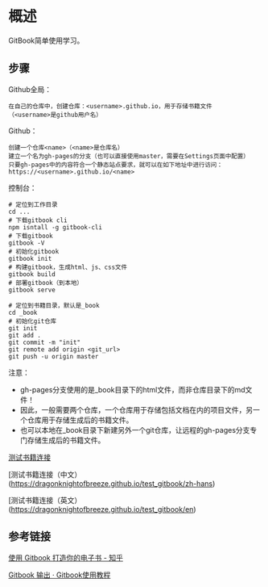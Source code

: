 # 概述

GitBook简单使用学习。

## 步骤

Github全局：

```
在自己的仓库中，创建仓库：<username>.github.io，用于存储书籍文件
（<username>是github用户名）
```

Github：

```
创建一个仓库<name>（<name>是仓库名）
建立一个名为gh-pages的分支（也可以直接使用master，需要在Settings页面中配置）
只要gh-pages中的内容符合一个静态站点要求，就可以在如下地址中进行访问：
https://<username>.github.io/<name>
```

控制台：

```
# 定位到工作目录
cd ...
# 下载gitbook cli
npm isntall -g gitbook-cli
# 下载gitbook
gitbook -V
# 初始化gitbook
gitbook init
# 构建gitbook，生成html、js、css文件
gitbook build
# 部署gitbook（到本地）
gitbook serve

# 定位到书籍目录，默认是_book
cd _book
# 初始化git仓库
git init
git add .
git commit -m "init"
git remote add origin <git_url>
git push -u origin master
```

注意：
 
* gh-pages分支使用的是_book目录下的html文件，而非仓库目录下的md文件！
* 因此，一般需要两个仓库，一个仓库用于存储包括文档在内的项目文件，另一个仓库用于存储生成后的书籍文件。
* 也可以本地在_book目录下新建另外一个git仓库，让远程的gh-pages分支专门存储生成后的书籍文件。

[测试书籍连接](https://dragonknightofbreeze.github.io/test_gitbook/)

[测试书籍连接（中文）(https://dragonknightofbreeze.github.io/test_gitbook/zh-hans)

[测试书籍连接（英文）(https://dragonknightofbreeze.github.io/test_gitbook/en)

## 参考链接

[使用 Gitbook 打造你的电子书 - 知乎](https://zhuanlan.zhihu.com/p/34946169)

[Gitbook 输出 · Gitbook使用教程](http://caibaojian.com/gitbook/format/output.html)